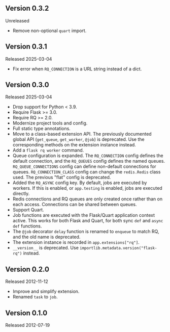 ## Version 0.3.2

Unreleased

- Remove non-optional `quart` import.

## Version 0.3.1

Released 2025-03-04

- Fix error when `RQ_CONNECTION` is a URL string instead of a dict.

## Version 0.3.0

Released 2025-03-04

- Drop support for Python < 3.9.
- Require Flask >= 3.0.
- Require RQ >= 2.0.
- Modernize project tools and config.
- Full static type annotations.
- Move to a class-based extension API. The previously documented global API
  (`get_queue`, `get_worker`, `@job`) is deprecated. Use the corresponding
  methods on the extension instance instead.
- Add a `flask rq worker` command.
- Queue configuration is expanded. The `RQ_CONNECTION` config defines the
  default connection, and the `RQ_QUEUES` config defines the named queues.
  `RQ_QUEUE_CONNECTIONS` config can define non-default connections for queues.
  `RQ_CONNECTION_CLASS` config can change the `redis.Redis` class used. The
  previous "flat" config is deprecated.
- Added the `RQ_ASYNC` config key. By default, jobs are executed by workers. If
  this is enabled, or `app.testing` is enabled, jobs are executed directly.
- Redis connections and RQ queues are only created once rather than on each
  access. Connections can be shared between queues.
- Support Quart.
- Job functions are executed with the Flask/Quart application context active.
  This works for both Flask and Quart, for both sync `def` and `async def`
  functions.
- The `@job` decorator `delay` function is renamed to `enqueue` to match RQ,
  and the old name is deprecated.
- The extension instance is recorded in `app.extensions["rq"]`.
- `__version__` is deprecated. Use `importlib.metadata.version("flask-rq")`
  instead.

## Version 0.2.0

Released 2012-11-12

- Improve and simplify extension.
- Renamed `task` to `job`.

## Version 0.1.0

Released 2012-07-19
